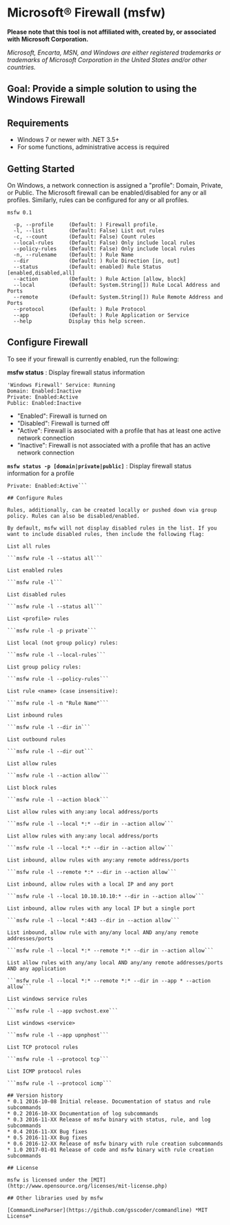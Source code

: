 # Microsoft&reg; Firewall (msfw)

**Please note that this tool is not affiliated with, created by, or associated with Microsoft Corporation.**

*Microsoft, Encarta, MSN, and Windows are either registered trademarks or trademarks of Microsoft Corporation in the United States and/or other countries.*

## Goal: Provide a simple solution to using the Windows Firewall

## Requirements

* Windows 7 or newer with .NET 3.5+
* For some functions, administrative access is required

## Getting Started

On Windows, a network connection is assigned a "profile": Domain, Private, or Public. The Microsoft firewall can be enabled/disabled for any or all profiles. Similarly, rules can be configured for any or all profiles.

```> msfw -h
msfw 0.1

  -p, --profile     (Default: ) Firewall profile.
  -l, --list        (Default: False) List out rules
  -c, --count       (Default: False) Count rules
  --local-rules     (Default: False) Only include local rules
  --policy-rules    (Default: False) Only include local rules
  -n, --rulename    (Default: ) Rule Name
  --dir             (Default: ) Rule Direction [in, out]
  --status          (Default: enabled) Rule Status [enabled,disabled,all]
  --action          (Default: ) Rule Action [allow, block]
  --local           (Default: System.String[]) Rule Local Address and Ports
  --remote          (Default: System.String[]) Rule Remote Address and Ports
  --protocol        (Default: ) Rule Protocol
  --app             (Default: ) Rule Application or Service
  --help            Display this help screen.
```

## Configure Firewall
To see if your firewall is currently enabled, run the following:

**msfw status** : Display firewall status information

```> msfw status
'Windows Firewall' Service: Running
Domain: Enabled:Inactive
Private: Enabled:Active
Public: Enabled:Inactive
```

* "Enabled": Firewall is turned on
* "Disabled": Firewall is turned off
* "Active": Firewall is associated with a profile that has at least one active network connection
* "Inactive": Firewall is not associated with a profile that has an active network connection

**`msfw status -p [domain|private|public]`** : Display firewall status information for a profile

```> msfw status -p private
Private: Enabled:Active```

## Configure Rules

Rules, additionally, can be created locally or pushed down via group policy. Rules can also be disabled/enabled.

By default, msfw will not display disabled rules in the list. If you want to include disabled rules, then include the following flag:

List all rules

```msfw rule -l --status all```

List enabled rules

```msfw rule -l```

List disabled rules

```msfw rule -l --status all```

List <profile> rules

```msfw rule -l -p private```

List local (not group policy) rules:

```msfw rule -l --local-rules```

List group policy rules:

```msfw rule -l --policy-rules```

List rule <name> (case insensitive):

```msfw rule -l -n "Rule Name"```

List inbound rules

```msfw rule -l --dir in```

List outbound rules

```msfw rule -l --dir out```

List allow rules

```msfw rule -l --action allow```

List block rules

```msfw rule -l --action block```

List allow rules with any:any local address/ports

```msfw rule -l --local *:* --dir in --action allow```

List allow rules with any:any local address/ports

```msfw rule -l --local *:* --dir in --action allow```

List inbound, allow rules with any:any remote address/ports

```msfw rule -l --remote *:* --dir in --action allow```

List inbound, allow rules with a local IP and any port

```msfw rule -l --local 10.10.10.10:* --dir in --action allow```

List inbound, allow rules with any local IP but a single port

```msfw rule -l --local *:443 --dir in --action allow```

List inbound, allow rule with any/any local AND any/any remote addresses/ports

```msfw rule -l --local *:* --remote *:* --dir in --action allow```

List allow rules with any/any local AND any/any remote addresses/ports AND any application

```msfw rule -l --local *:* --remote *:* --dir in --app * --action allow```

List windows service rules

```msfw rule -l --app svchost.exe```

List windows <service>

```msfw rule -l --app upnphost```

List TCP protocol rules

```msfw rule -l --protocol tcp```

List ICMP protocol rules

```msfw rule -l --protocol icmp```

## Version history
* 0.1 2016-10-08 Initial release. Documentation of status and rule subcommands
* 0.2 2016-10-XX Documentation of log subcommands
* 0.3 2016-11-XX Release of msfw binary with status, rule, and log subcommands
* 0.4 2016-11-XX Bug fixes
* 0.5 2016-11-XX Bug fixes
* 0.6 2016-12-XX Release of msfw binary with rule creation subcommands
* 1.0 2017-01-01 Release of code and msfw binary with rule creation subcommands

## License

msfw is licensed under the [MIT](http://www.opensource.org/licenses/mit-license.php)

## Other libraries used by msfw

[CommandLineParser](https://github.com/gsscoder/commandline) *MIT License*